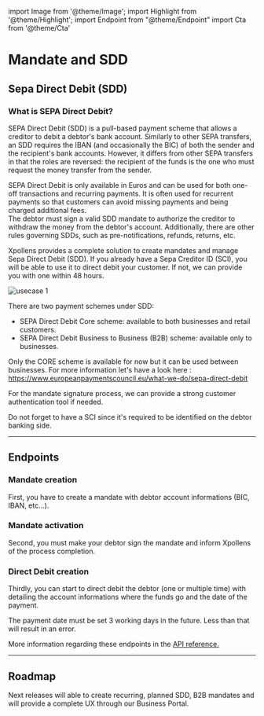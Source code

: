 import Image from '@theme/Image';
import Highlight from '@theme/Highlight';
import Endpoint from "@theme/Endpoint"
import Cta from '@theme/Cta'

# Mandate and SDD

## Sepa Direct Debit (SDD)

### What is SEPA Direct Debit?

SEPA Direct Debit (SDD) is a pull-based payment scheme that allows a creditor to debit a debtor's bank account. Similarly to other SEPA transfers, an SDD requires the IBAN (and occasionally the BIC) of both the sender and the recipient's bank accounts. However, it differs from other SEPA transfers in that the roles are reversed: the recipient of the funds is the one who must request the money transfer from the sender.  

SEPA Direct Debit is only available in Euros and can be used for both one-off transactions and recurring payments. It is often used for recurrent payments so that customers can avoid missing payments and being charged additional fees.  
The debtor must sign a valid SDD mandate to authorize the creditor to withdraw the money from the debtor's account. Additionally, there are other rules governing SDDs, such as pre-notifications, refunds, returns, etc.  

Xpollens provides a complete solution to create mandates and manage Sepa Direct Debit (SDD). If you already have a Sepa Creditor ID (SCI), you will be able to use it to direct debit your customer. If not, we can provide you with one within 48 hours. 


<Image src="docs/MANDATE.png" alt="usecase 1"/>


There are two payment schemes under SDD:  

- SEPA Direct Debit Core scheme: available to both businesses and retail customers.
- SEPA Direct Debit Business to Business (B2B) scheme: available only to businesses.


<Highlight type="tip">

Only the CORE scheme is available for now but it can be used between businesses. For more information let's have a look here : https://www.europeanpaymentscouncil.eu/what-we-do/sepa-direct-debit

</Highlight>

<Highlight type="tip">

For the mandate signature process, we can provide a strong customer authentication tool if needed.
  
</Highlight>


<Highlight type="danger">

Do not forget to have a SCI since it's required to be identified on the debtor banking side.

</Highlight>

---


## Endpoints

### Mandate creation

First, you have to create a mandate with debtor account informations (BIC, IBAN, etc...).

<Endpoint apiUrl="/v1.1/Transfers.Bib" path="/api/v1.1/users/{appuserId}/mandates" method="post"/>

### Mandate activation

Second, you must make your debtor sign the mandate and inform Xpollens of the process completion.

<Endpoint apiUrl="/v1.1/Transfers.Bib" path="/api/v1.1/users/{appuserId}/mandates/activate" method="put"/>

### Direct Debit creation

Thirdly, you can start to direct debit the debtor (one or multiple time) with detailing the account informations where the funds go and the date of the payment.

<Endpoint apiUrl="/v1.1/Transfers.Bib" path="/api/v1.1/users/{userId}/payins/directdebits" method="post"/>

<Highlight type="danger">

The payment date must be set 3 working days in the future. Less than that will result in an error.

</Highlight>

More information regarding these endpoints in the [API reference.](/api/SDD)


---
## Roadmap

Next releases will able to create recurring, planned SDD, B2B mandates and will provide a complete UX through our Business Portal.

